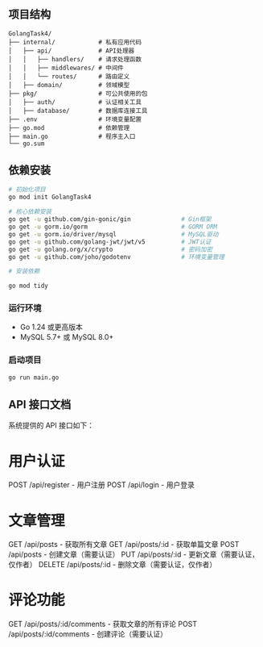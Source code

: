 ## 项目结构

```
GolangTask4/  
├── internal/            # 私有应用代码 
│   ├── api/             # API处理器 
│   │   ├── handlers/    # 请求处理函数 
│   │   ├── middlewares/ # 中间件 
│   │   └── routes/      # 路由定义 
│   ├── domain/          # 领域模型 
├── pkg/                 # 可公共使用的包 
│   ├── auth/            # 认证相关工具 
│   ├── database/        # 数据库连接工具 
├── .env                 # 环境变量配置 
├── go.mod               # 依赖管理 
├── main.go              # 程序主入口 
└── go.sum  
```

## 依赖安装

```bash
# 初始化项目 
go mod init GolangTask4  
 
# 核心依赖安装 
go get -u github.com/gin-gonic/gin              # Gin框架 
go get -u gorm.io/gorm                          # GORM ORM 
go get -u gorm.io/driver/mysql                  # MySQL驱动 
go get -u github.com/golang-jwt/jwt/v5          # JWT认证 
go get -u golang.org/x/crypto                   # 密码加密 
go get -u github.com/joho/godotenv              # 环境变量管理 

# 安装依赖

go mod tidy
```

### 运行环境

- Go 1.24 或更高版本
- MySQL 5.7+ 或 MySQL 8.0+

### 启动项目

```bash
go run main.go
```



## API 接口文档
系统提供的 API 接口如下：

# 用户认证
POST /api/register - 用户注册
POST /api/login - 用户登录
# 文章管理
GET /api/posts - 获取所有文章
GET /api/posts/:id - 获取单篇文章
POST /api/posts - 创建文章（需要认证）
PUT /api/posts/:id - 更新文章（需要认证，仅作者）
DELETE /api/posts/:id - 删除文章（需要认证，仅作者）
# 评论功能
GET /api/posts/:id/comments - 获取文章的所有评论
POST /api/posts/:id/comments - 创建评论（需要认证）

